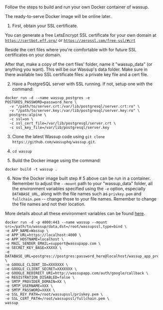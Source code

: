 Follow the steps to build and run your own Docker container of wassup.

The ready-to-serve Docker image will be online later.

1. First, obtain your SSL certificate. 

You can generate a free LetsEncrypt SSL certificate for your own domain at
[`https://certbot.eff.org/`](https://certbot.eff.org/) or [`https://zerossl.com/free-ssl/#crt`](https://zerossl.com/free-ssl/#crt)

Reside the cert files where you're comfortable with for future SSL certificates on your domain. 

After that, make a copy of the cert files' folder, name it "wassup_data" (or anything you want). This will be our Wassup's data folder.
Make sure in there available two SSL certificate files: a private key file and a cert file.

2. Have a PostgreSQL server with SSL running. If not, setup one with the command:

```
docker run -d --name wassup_postgres -e POSTGRES_PASSWORD=password_here \
  -v "/path/to/server.crt:/var/lib/postgresql/server.crt:ro" \
  -v "/path/to/server.key:/var/lib/postgresql/server.key:ro" \
  postgres:alpine \
  -c ssl=on \
  -c ssl_cert_file=/var/lib/postgresql/server.crt \
  -c ssl_key_file=/var/lib/postgresql/server.key
```

3. Clone the latest Wassup code using  `git clone https://github.com/wassuphq/wassup.git`.

4. `cd wassup`

5. Build the Docker image using the command: 

`docker build -t wassup .`

6. Now the Docker image built step # 5 above can be run in a container. Remember to adjust the `--mount` path to your "wassup_data" folder, all the environment variables 
specified using the `-e` option, especially `DATABASE_URL`, along with the file names such as `privkey.pem` and `fullchain.pem` -- change those 
to your file names. Remember to change the file names and not their location.

More details about all these environment variables can be found [here](/.env.example).

```
docker run -d -p 4000:443 --name wassup --mount src=/path/to/wassup/data,dst=/root/wassupssl,type=bind \
-e APP_NAME=Wassup \
-e APP_URL=https://localhost:4000 \
-e APP_HOSTNAME=localhost \
-e MAIL_SENDER_EMAIL=support@wassupapp.com \
-e SECRET_KEY_BASE=XXXXX \
-e DATABASE_URL=postgres://postgres:password_here@localhost/wassup_app_prod \
-e GOOGLE_CLIENT_ID=XXXXXXX \
-e GOOGLE_CLIENT_SECRET=XXXXXXX \
-e GOOGLE_REDIRECT_URI=http://wassupapp.com/auth/google/callback \
-e REGISTRATION_DISABLED=false \
-e SMTP_PROVIDER_DOMAIN=XX \
-e SMTP_USERNAME=XXX \
-e SMTP_PASSWORD=XXXX \
-e SSL_KEY_PATH=/root/wassupssl/privkey.pem \
-e SSL_CERT_PATH=/root/wassupssl/fullchain.pem \
wassup
```
